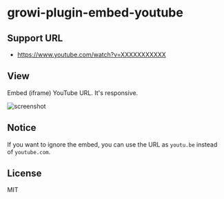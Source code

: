 # growi-plugin-embed-youtube

## Support URL

- https://www.youtube.com/watch?v=XXXXXXXXXXX

## View

Embed (iframe) YouTube URL. It's responsive.

![screenshot](https://github.com/goofmint/growi-plugin-embed-youtube/assets/5709/e4374e27-c9ff-4d5f-aa61-e12d22db0044)


## Notice

If you want to ignore the embed, you can use the URL as `youtu.be` instead of `youtube.com`.

## License

MIT


